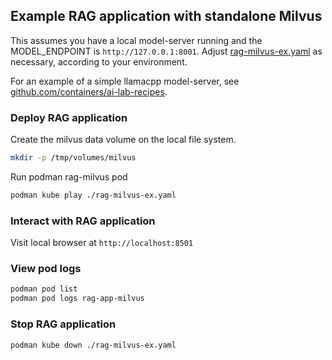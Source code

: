 ## Example RAG application with standalone Milvus

This assumes you have a local model-server running and the MODEL_ENDPOINT is `http://127.0.0.1:8001`. Adjust [rag-milvus-ex.yaml](./rag-milvus-ex.yaml) as necessary,
according to your environment.

For an example of a simple llamacpp model-server,
see [github.com/containers/ai-lab-recipes](https://github.com/containers/ai-lab-recipes/tree/main/model_servers/llamacpp_python#deploy-model-service).

### Deploy RAG application

Create the milvus data volume on the local file system.

```bash
mkdir -p /tmp/volumes/milvus
```

Run podman rag-milvus pod

```bash
podman kube play ./rag-milvus-ex.yaml
```

### Interact with RAG application

Visit local browser at `http://localhost:8501`

### View pod logs

```bash
podman pod list
podman pod logs rag-app-milvus
```

### Stop RAG application

```bash
podman kube down ./rag-milvus-ex.yaml
```

